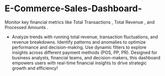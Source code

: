 # E-Commerce-Sales-Dashboard-

Monitor key financial metrics like Total Transactions , Total Revenue , and Processed Amounts .
-  Analyze trends with running total revenue, transaction fluctuations, and revenue breakdowns.  Identify patterns and anomalies to optimize performance and decision-making.  Use dynamic filters to explore insights across different payment methods (POS, PP, PR).
 Designed for business analysts, financial teams, and decision-makers, this dashboard empowers users with real-time financial insights to drive strategic growth and efficiency! 
